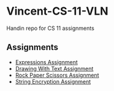 Vincent-CS-11-VLN
==================================
Handin repo for CS 11 assignments

## **Assignments**<br>
- [Expressions Assignment](https://github.com/Crabo-7498/Vincent-CS-11-VLN/blob/main/Expressions%20Assignment/src/Main.java)
- [Drawing With Text Assignment](https://github.com/Crabo-7498/Vincent-CS-11-VLN/blob/main/DrawingWithText/src/Main.java)
- [Rock Paper Scissors Assignment](https://github.com/Crabo-7498/Vincent-CS-11-VLN/blob/main/RPS/src/Main.java)
- [String Encryption Assignment](https://github.com/Crabo-7498/Vincent-CS-11-VLN/blob/main/String%20Encryption%20Assignment/src/Main.java)
